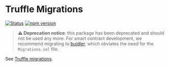 # Truffle Migrations

[![Status](https://img.shields.io/badge/stability-deprecated-lightgrey.svg?style=flat-square)](https://nodejs.org/api/documentation.html#documentation_stability_index)
[![npm version](https://img.shields.io/npm/v/@aragon/contract-helpers-migrations.svg?style=flat-square)](https://npmjs.org/package/@aragon/contract-helpers-migrations)

> **⚠️  Deprecation notice**: this package has been deprecated and should not be used any more. For smart contract development, we recommend migrating to [buidler](https://buidler.dev/), which obviates the need for the `Migrations.sol` file.

See [Truffle migrations](https://truffleframework.com/docs/truffle/getting-started/running-migrations).
